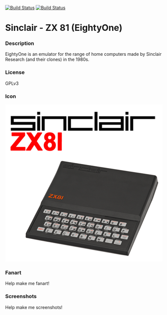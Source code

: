 [![Build Status](https://travis-ci.org/kodi-game/game.libretro.81.svg?branch=master)](https://travis-ci.org/kodi-game/game.libretro.81)
[![Build Status](https://ci.appveyor.com/api/projects/status/github/kodi-game/game.libretro.81?svg=true)](https://ci.appveyor.com/project/kodi-game/game-libretro-81)

# Sinclair - ZX 81 (EightyOne)

### Description

EightyOne is an emulator for the range of home computers made by Sinclair Research (and their clones) in the 1980s.

### License

GPLv3

### Icon

![Sinclair - ZX 81 (EightyOne) icon](game.libretro.81/resources/icon.png)

### Fanart

Help make me fanart!

### Screenshots

Help make me screenshots!
